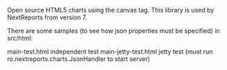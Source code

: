 Open source HTML5 charts using the canvas tag. This library is used by NextReports from version 7.

There are some samples (to see how json properties must be specified) in src/html:

main-test.html             independent test
main-jetty-test.html       jetty test (must run ro.nextreports.charts.JsonHandler to start server)   
